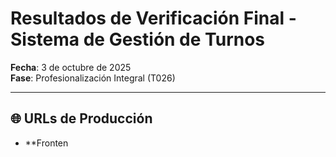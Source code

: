 # Resultados de Verificación Final - Sistema de Gestión de Turnos

**Fecha**: 3 de octubre de 2025  
**Fase**: Profesionalización Integral (T026)

---

## 🌐 URLs de Producción

- \*\*Fronten
